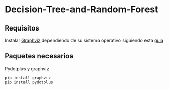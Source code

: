 # Decision-Tree-and-Random-Forest

## Requisitos

Instalar [Graphviz](https://bobswift.atlassian.net/wiki/spaces/GVIZ/pages/20971549/How+to+install+Graphviz+software) dependiendo de su sistema operativo siguiendo esta [guia](https://bobswift.atlassian.net/wiki/spaces/GVIZ/pages/20971549/How+to+install+Graphviz+software)

## Paquetes necesarios

Pydotplus y graphviz

```
pip install graphviz
pip install pydotplus
```
